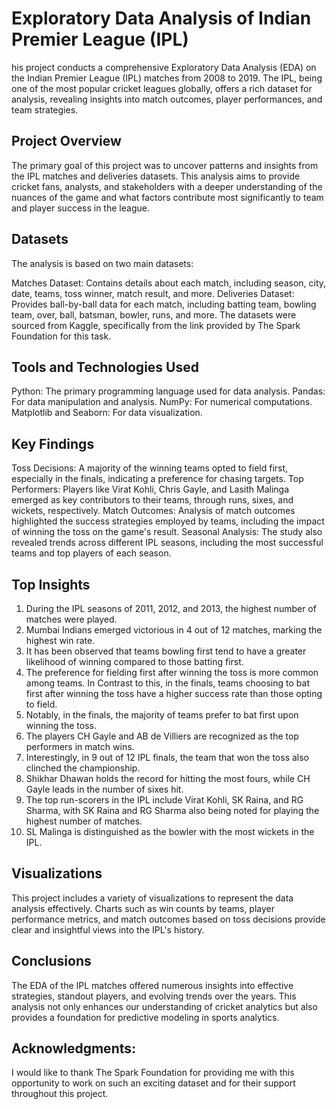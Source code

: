 # Exploratory Data Analysis of Indian Premier League (IPL)

his project conducts a comprehensive Exploratory Data Analysis (EDA) on the Indian Premier League (IPL) matches from 2008 to 2019. The IPL, being one of the most popular cricket leagues globally, offers a rich dataset for analysis, revealing insights into match outcomes, player performances, and team strategies.

## Project Overview
The primary goal of this project was to uncover patterns and insights from the IPL matches and deliveries datasets. This analysis aims to provide cricket fans, analysts, and stakeholders with a deeper understanding of the nuances of the game and what factors contribute most significantly to team and player success in the league.

## Datasets
The analysis is based on two main datasets:

Matches Dataset: Contains details about each match, including season, city, date, teams, toss winner, match result, and more.
Deliveries Dataset: Provides ball-by-ball data for each match, including batting team, bowling team, over, ball, batsman, bowler, runs, and more.
The datasets were sourced from Kaggle, specifically from the link provided by The Spark Foundation for this task.

## Tools and Technologies Used
Python: The primary programming language used for data analysis.
Pandas: For data manipulation and analysis.
NumPy: For numerical computations.
Matplotlib and Seaborn: For data visualization.

## Key Findings
Toss Decisions: A majority of the winning teams opted to field first, especially in the finals, indicating a preference for chasing targets.
Top Performers: Players like Virat Kohli, Chris Gayle, and Lasith Malinga emerged as key contributors to their teams, through runs, sixes, and wickets, respectively.
Match Outcomes: Analysis of match outcomes highlighted the success strategies employed by teams, including the impact of winning the toss on the game's result.
Seasonal Analysis: The study also revealed trends across different IPL seasons, including the most successful teams and top players of each season.

## Top Insights
1. During the IPL seasons of 2011, 2012, and 2013, the highest number of matches were played.
2. Mumbai Indians emerged victorious in 4 out of 12 matches, marking the highest win rate.
3. It has been observed that teams bowling first tend to have a greater likelihood of winning compared to those batting first.
4. The preference for fielding first after winning the toss is more common among teams. In Contrast to this, in the finals, teams
choosing to bat first after winning the toss have a higher success rate than those opting to field.
5. Notably, in the finals, the majority of teams prefer to bat first upon winning the toss.
6. The players CH Gayle and AB de Villiers are recognized as the top performers in match wins.
7. Interestingly, in 9 out of 12 IPL finals, the team that won the toss also clinched the championship.
8. Shikhar Dhawan holds the record for hitting the most fours, while CH Gayle leads in the number of sixes hit.
9. The top run-scorers in the IPL include Virat Kohli, SK Raina, and RG Sharma, with SK Raina and RG Sharma also being noted for
playing the highest number of matches.
10. SL Malinga is distinguished as the bowler with the most wickets in the IPL.

## Visualizations
This project includes a variety of visualizations to represent the data analysis effectively. Charts such as win counts by teams, player performance metrics, and match outcomes based on toss decisions provide clear and insightful views into the IPL's history.

## Conclusions
The EDA of the IPL matches offered numerous insights into effective strategies, standout players, and evolving trends over the years. This analysis not only enhances our understanding of cricket analytics but also provides a foundation for predictive modeling in sports analytics.


## Acknowledgments:
I would like to thank The Spark Foundation for providing me with this opportunity to work on such an exciting dataset and for their support throughout this project.

